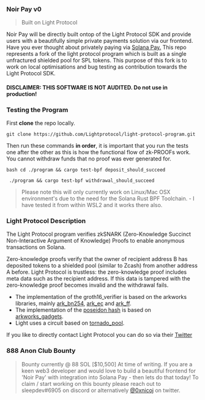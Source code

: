 ### Noir Pay v0
> Built on Light Protocol

Noir Pay will be directly built ontop of the Light Protocol SDK and provide users with a beautifully simple private payments solution via our frontend. Have you ever thought about privately paying via [Solana Pay.](https://github.com/solana-labs/solana-pay/) This repo represents a fork of the light protocol program which is built as a single unfractured shielded pool for SPL tokens. This purpose of this fork is to work on local optimisations and bug testing as contribution towards the Light Protocol SDK. 

#### DISCLAIMER: THIS SOFTWARE IS NOT AUDITED. Do not use in production!

### Testing the Program
First **clone** the repo locally. 
```
git clone https://github.com/Lightprotocol/light-protocol-program.git
```
Then run these commands **in order**, it is important that you run the tests one after the other as this is how the functional flow of zk-PROOFs work. You cannot withdraw funds that no proof was ever generated for. 
```
bash cd ./program && cargo test-bpf deposit_should_succeed
```
```
 ./program && cargo test-bpf withdrawal_should_succeed
```
> Please note this will only currently work on Linux/Mac OSX environment's due to the need for the Solana Rust BPF Toolchain. - I have tested it from within WSL2 and it works there also. 

### Light Protocol Description

The Light Protocol program verifies zkSNARK (Zero-Knowledge Succinct Non-Interactive Argument of Knowledge) Proofs to enable anonymous transactions on Solana. 

Zero-knowledge proofs verify that the owner of recipient address B has deposited tokens to a shielded pool (similar to Zcash) from another address A before.
Light Protocol is trustless: the zero-knowledge proof includes meta data such as the recipient address. If this data is tampered with the zero-knowledge proof becomes invalid and the withdrawal fails.

- The implementation of the groth16_verifier is based on the arkworks libraries, mainly [ark_bn254](https://docs.rs/ark-bn254/0.3.0/ark_bn254/), [ark_ec](https://docs.rs/ark-ec/0.3.0/ark_ec/) and [ark_ff](https://docs.rs/ark-ff/0.3.0/ark_ff/).
- The implementation of the [poseidon hash](https://docs.rs/arkworks-gadgets/0.3.14/arkworks_gadgets/poseidon/circom/index.html) is based on [arkworks_gadgets](https://github.com/webb-tools/arkworks-gadgets).
- Light uses a circuit based on [tornado_pool](https://github.com/tornadocash/tornado-pool/tree/onchain-tree/circuits).

If you like to directly contact Light Protocol you can do so via their [Twitter](https://twitter.com/LightProtocol)

### 888 Anon Club Bounty
> Bounty currently @ 88 SOL [$10,500] At time of writing. 
If you are a keen web3 developer and would love to build a beautiful frontend for 'Noir Pay' with integration into Solana Pay - then lets do that today! 
To claim / start working on this bounty please reach out to sleepdev#6905 on discord or alternatively [@0xnicoj](https://twitter.com/0xnicoj) on twitter. 